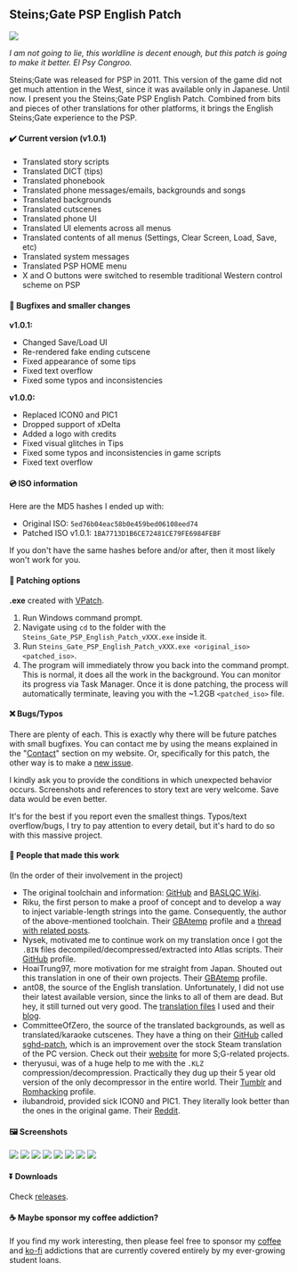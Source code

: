 ## Steins;Gate PSP English Patch
![](https://haselloyance.github.io/0_SGPSPE/logo.jpg)

*I am not going to lie, this worldline is decent enough, but this patch is going to make it better. El Psy Congroo.*

Steins;Gate was released for PSP in 2011. This version of the game did not get much attention in the West, since it was available only in Japanese. Until now. I present you the Steins;Gate PSP English Patch. Combined from bits and pieces of other translations for other platforms, it brings the English Steins;Gate experience to the PSP.

#### ✔️ Current version (v1.0.1)
- Translated story scripts
- Translated DICT (tips)
- Translated phonebook
- Translated phone messages/emails, backgrounds and songs
- Translated backgrounds
- Translated cutscenes
- Translated phone UI
- Translated UI elements across all menus
- Translated contents of all menus (Settings, Clear Screen, Load, Save, etc)
- Translated system messages
- Translated PSP HOME menu
- X and O buttons were switched to resemble traditional Western control scheme on PSP

#### 📝 Bugfixes and smaller changes
**v1.0.1:**
- Changed Save/Load UI
- Re-rendered fake ending cutscene
- Fixed appearance of some tips
- Fixed text overflow
- Fixed some typos and inconsistencies

**v1.0.0:**
- Replaced ICON0 and PIC1
- Dropped support of xDelta
- Added a logo with credits
- Fixed visual glitches in Tips
- Fixed some typos and inconsistencies in game scripts
- Fixed text overflow

#### 💿 ISO information
Here are the MD5 hashes I ended up with:
- Original ISO: `5ed76b04eac58b0e459bed06108eed74`
- Patched ISO v1.0.1: `1BA7713D1B6CE72481CE79FE6984FEBF`

If you don't have the same hashes before and/or after, then it most likely won't work for you.

#### 🔨 Patching options
**.exe** created with [VPatch](https://www.tibed.net/vpatch/).
1. Run Windows command prompt.
2. Navigate using `cd` to the folder with the `Steins_Gate_PSP_English_Patch_vXXX.exe` inside it.
3. Run `Steins_Gate_PSP_English_Patch_vXXX.exe <original_iso> <patched_iso>`.
4. The program will immediately throw you back into the command prompt. This is normal, it does all the work in the background. You can monitor its progress via Task Manager. Once it is done patching, the process will automatically terminate, leaving you with the ~1.2GB `<patched_iso>` file.

#### ❌ Bugs/Typos
There are plenty of each. This is exactly why there will be future patches with small bugfixes. You can contact me by using the means explained in the "[Contact](https://haselloyance.github.io/#contact)" section on my website. Or, specifically for this patch, the other way is to make a [new issue](https://github.com/HaselLoyance/steins-gate-psp-patch/issues).

I kindly ask you to provide the conditions in which unexpected behavior occurs. Screenshots and references to story text are very welcome. Save data would be even better.

It's for the best if you report even the smallest things. Typos/text overflow/bugs, I try to pay attention to every detail, but it's hard to do so with this massive project.

#### 👀 People that made this work
(In the order of their involvement in the project)
- The original toolchain and information: [GitHub](https://github.com/BASLQC/steins-gate-psp-patch) and [BASLQC Wiki](https://en.wikibooks.org/wiki/PSP/Steins_Gate_Translation).
- Riku, the first person to make a proof of concept and to develop a way to inject variable-length strings into the game. Consequently, the author of the above-mentioned toolchain. Their [GBAtemp](https://gbatemp.net/members/riku.176570/) profile and a [thread with related posts](https://gbatemp.net/threads/steins-gate-anyone-familiar-with-this-game-engine.346275/page-2#post-5065600).
- Nysek, motivated me to continue work on my translation once I got the `.BIN` files decompiled/decompressed/extracted into Atlas scripts. Their [GitHub](https://github.com/Nysek/) profile.
- HoaiTrung97, more motivation for me straight from Japan. Shouted out this translation in one of their own projects. Their [GBAtemp](https://gbatemp.net/members/hoaitrung97.461220/) profile.
- ant08, the source of the English translation. Unfortunately, I did not use their latest available version, since the links to all of them are dead. But hey, it still turned out very good. The [translation files](http://tsuuun.blogspot.com/2012/01/happy-new-year-everyone-and-yeah-its.html) I used and their [blog](http://tsuuun.blogspot.com/).
- CommitteeOfZero, the source of the translated backgrounds, as well as translated/karaoke cutscenes. They have a thing on their [GitHub](https://github.com/CommitteeOfZero) called [sghd-patch](https://github.com/CommitteeOfZero/sghd-patch), which is an improvement over the stock Steam translation of the PC version. Check out their [website](http://sonome.dareno.me/) for more S;G-related projects.
- theryusui, was of a huge help to me with the `.KLZ` compression/decompression. Practically they dug up their 5 year old version of the only decompressor in the entire world. Their [Tumblr](https://theryusui.tumblr.com/) and [Romhacking](https://www.romhacking.net/forum/index.php?action=profile;u=181) profile.
- ilubandroid, provided sick ICON0 and PIC1. They literally look better than the ones in the original game. Their [Reddit](https://www.reddit.com/user/ilubandroid).

#### 🖼️ Screenshots
![](https://haselloyance.github.io/0_SGPSPE/pic1.jpg)
![](https://haselloyance.github.io/0_SGPSPE/pic2.jpg)
![](https://haselloyance.github.io/0_SGPSPE/pic3.jpg)
![](https://haselloyance.github.io/0_SGPSPE/pic4.jpg)
![](https://haselloyance.github.io/0_SGPSPE/pic5.jpg)
![](https://haselloyance.github.io/0_SGPSPE/pic6.jpg)
![](https://haselloyance.github.io/0_SGPSPE/pic7.jpg)
![](https://haselloyance.github.io/0_SGPSPE/pic8.jpg)

#### ⏬ Downloads
Check [releases](https://github.com/HaselLoyance/steins-gate-psp-patch/releases).

#### ☕ Maybe sponsor my coffee addiction?
If you find my work interesting, then please feel free to sponsor my [coffee](https://buymeacoff.ee/rwly8PutT) and [ko-fi](https://www.ko-fi.com/haselloyance) addictions that are currently covered entirely by my ever-growing student loans.
